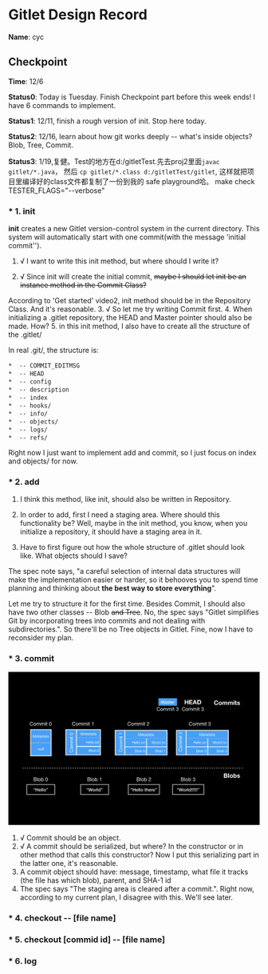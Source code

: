 # Gitlet Design Record

**Name**: cyc

## Checkpoint
**Time**: 12/6

**Status0**: Today is Tuesday. Finish Checkpoint part before this week ends! I have 6 commands to implement.

**Status1**: 12/11, finish a rough version of init. Stop here today.

**Status2**: 12/16, learn about how git works deeply -- what's inside objects? Blob, Tree, Commit.

**Status3**: 1/19,复健。Test的地方在d:/gitletTest.先去proj2里面`javac gitlet/*.java`， 
然后 `cp gitlet/*.class d:/gitletTest/gitlet`, 这样就把项目里编译好的class文件都复制了一份到我的
safe playground哈。
make check TESTER_FLAGS="--verbose"
### * 1. init

 **init** creates a new Gitlet version-control system in the current directory. This system will automatically start with one commit(with the message 'initial commit'').
1. √ I want to write this init method, but where should I write it? 

2. √ Since init will create the initial commit, ~~maybe I should let init be an instance method in the Commit Class?~~

According to 'Get started' video2, init method should be in the Repository Class. And it's reasonable.
3. √ So let me try writing Commit first.
4. When initializing a .gitlet repository, the HEAD and Master pointer should also be made. How?
5. in this init method, I also have to create all the structure of the .gitlet/

In real .git/, the structure is:

    *  -- COMMIT_EDITMSG
    *  -- HEAD
    *  -- config
    *  -- description
    *  -- index
    *  -- hooks/
    *  -- info/
    *  -- objects/
    *  -- logs/
    *  -- refs/

Right now I just want to implement add and commit, so I just focus on index and objects/ for now.


### * 2. add

1. I think this method, like init, should also be written in Repository.
2. In order to add, first I need a staging area. Where should this functionality be?
Well, maybe in the init method, you know, when you initialize a repository, it should have a staging area in it.

3. Have to first figure out how the whole structure of .gitlet should look like. What objects should I save?

The spec note says, "a careful selection of internal data structures will make the implementation easier or
harder, so it behooves you to spend time planning and thinking about **the best way to store everything**".

Let me try to structure it for the first time.
Besides Commit, I should also have two other classes -- Blob ~~and Tree~~.
No, the spec says "Gitlet simplifies Git by incorporating trees into commits and
not dealing with subdirectories.". So there'll be no Tree objects in Gitlet.
Fine, now I have to reconsider my plan.




### * 3. commit
![](./giletModel.jpg)
1. √ Commit should be an object.
2. √ A commit should be serialized, but where? In the constructor or in other method that calls this constructor?
Now I put this serializing part in the latter one, it's reasonable.
3. A commit object should have: message, timestamp, what file it tracks (the file has which blob), parent,
and SHA-1 id
4. The spec says "The staging area is cleared after a commit.". Right now, according
to my current plan, I disagree with this. We'll see later.


### * 4. checkout -- [file name]
### * 5. checkout [commid id] -- [file name]
### * 6. log


